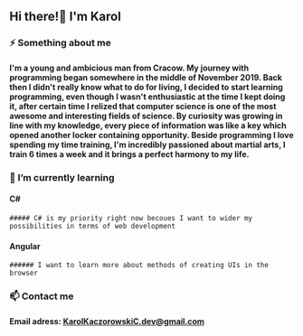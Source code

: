 ## Hi there!👋 I'm Karol

### ⚡ Something about me
#### I'm a young and ambicious man from Cracow. My journey with programming began somewhere in the middle of November 2019. Back then I didn't really know what to do for living, I decided to start learning programming, even though I wasn't enthusiastic at the time I kept doing it, after certain time I relized that computer science is one of the most awesome and interesting fields of science. By curiosity was growing in line with my knowledge, every piece of information was like a key which opened another locker containing opportunity. Beside programming I love spending my time training, I'm incredibly passioned about martial arts, I train 6 times a week and it brings a perfect harmony to my life. 

### 🌱 I’m currently learning
  #### C#
    ##### C# is my priority right now becoues I want to wider my possibilities in terms of web development
  #### Angular
    ###### I want to learn more about methods of creating UIs in the browser
 
 ### 📫 Contact me
  #### Email adress: KarolKaczorowskiC.dev@gmail.com
<!--
**KarolKaczorowski78/KarolKaczorowski78** is a ✨ _special_ ✨ repository because its `README.md` (this file) appears on your GitHub profile.

Here are some ideas to get you started:

- 🔭 I’m currently working on ...
- 🌱 I’m currently learning ...
- 👯 I’m looking to collaborate on ...
- 🤔 I’m looking for help with ...
- 💬 Ask me about ...
- 📫 How to reach me: ...
- 😄 Pronouns: ...
- ⚡ Fun fact: ...
-->
